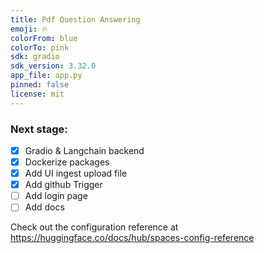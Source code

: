```yaml
---
title: Pdf Question Answering
emoji: 🔥
colorFrom: blue
colorTo: pink
sdk: gradio
sdk_version: 3.32.0
app_file: app.py
pinned: false
license: mit
---
```


### Next stage:
- [x] Gradio & Langchain backend
- [x] Dockerize packages
- [x] Add UI ingest upload file
- [x] Add github Trigger
- [ ] Add login page
- [ ] Add docs

Check out the configuration reference at https://huggingface.co/docs/hub/spaces-config-reference
